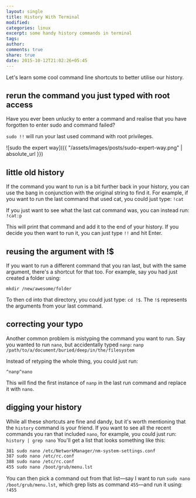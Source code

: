 ```yaml
---
layout: single
title: History With Terminal
modified:
categories: linux
excerpt: some handy history commands in terminal
tags:
author:
comments: true
share: true
date: 2015-10-12T21:02:26+05:45
---
```


Let's learn some cool command line shortcuts to better utilise our history.

## rerun the command you just typed with root access

Have you ever been unlucky to enter a command and realise that you have forgotten to enter sudo and command failed?

`sudo !!` will run your last used command with root privileges.

![sudo the expert way]({{ "/assets/images/posts/sudo-expert-way.png" | absolute_url }})

## little old history
If the command you want to run is a bit further back in your history, you can use the bang in conjunction with the original string to find it. For example, if you want to run the last command that used cat, you could just type: `!cat`

If you just want to see what the last cat command was, you can instead run: `!cat:p`

This will print that command and add it to the end of your history. If you decide you then want to run it, you can just type `!!` and hit Enter.

## reusing the argument with !$
If you want to run a different command that you ran last, but with the same argument, there's a shortcut for that too. For example, say you had just created a folder using:

`mkdir /new/awesome/folder`

To then cd into that directory, you could just type: `cd !$`. The `!$` represents the arguments from your last command.

## correcting your typo
Another common problem is mistyping the command you want to run. Say you wanted to run `nano`, but accidentally typed `nanp`: `nanp /path/to/a/document/buried/deep/in/the/filesystem`

Instead of retyping the whole thing, you could just run:

`^nanp^nano`

This will find the first instance of `nanp` in the last run command and replace it with `nano`.

## digging your history
While all these shortcuts are fine and dandy, but it's worth mentioning that the `history` command is your friend. If you want to see all the recent commands you ran that included `nano`, for example, you could just run:
`history | grep nano`
You'll get a list that looks something like this:

```bash
381 sudo nano /etc/NetworkManager/nm-system-settings.conf
387 sudo nano /etc/rc.conf
388 sudo nano /etc/rc.conf
455 sudo nano /boot/grub/menu.lst
```

You can then pick a command out from that list—say I want to run `sudo nano /boot/grub/menu.lst`, which grep lists as command `455`—and run it using: `!455`